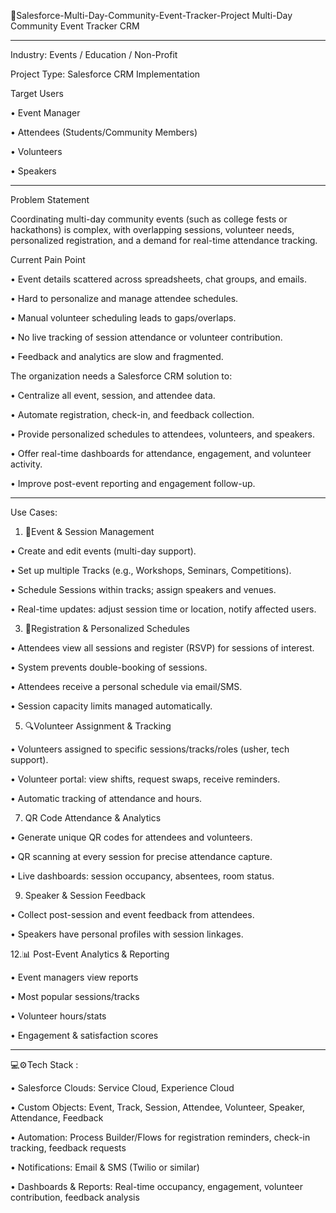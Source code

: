 📅Salesforce-Multi-Day-Community-Event-Tracker-Project
Multi-Day Community Event Tracker CRM
______________________________________________________________________________________________________________________________________________
Industry: Events / Education / Non-Profit 

Project Type: Salesforce CRM Implementation 

Target Users

 • Event Manager

 • Attendees (Students/Community Members) 

 • Volunteers 

 • Speakers 
______________________________________________________________________________________________________________________________________________
Problem Statement 

Coordinating multi-day community events (such as college fests or hackathons) is complex, 
with overlapping sessions, volunteer needs, personalized registration, and a demand for 
real-time attendance tracking. 

Current Pain Point 

 • Event details scattered across spreadsheets, chat groups, and emails. 

 • Hard to personalize and manage attendee schedules. 

 • Manual volunteer scheduling leads to gaps/overlaps. 

 • No live tracking of session attendance or volunteer contribution. 

 • Feedback and analytics are slow and fragmented. 

The organization needs a Salesforce CRM solution to: 

 • Centralize all event, session, and attendee data.

  • Automate registration, check-in, and feedback collection.

 • Provide personalized schedules to attendees, volunteers, and speakers. 

 • Offer real-time dashboards for attendance, engagement, and volunteer activity. 

 • Improve post-event reporting and engagement follow-up.
______________________________________________________________________________________________________________________________________________
Use Cases:

1. 📌Event & Session Management
   
 • Create and edit events (multi-day support).

 • Set up multiple Tracks (e.g., Workshops, Seminars, Competitions).

 • Schedule Sessions within tracks; assign speakers and venues.

 • Real-time updates: adjust session time or location, notify affected users. 

3. 📝Registration & Personalized Schedules
   
 • Attendees view all sessions and register (RSVP) for sessions of interest.

 • System prevents double-booking of sessions.

 • Attendees receive a personal schedule via email/SMS. 

 • Session capacity limits managed automatically.

5. 🔍Volunteer Assignment & Tracking

 • Volunteers assigned to specific sessions/tracks/roles (usher, tech support). 

 • Volunteer portal: view shifts, request swaps, receive reminders. 

 • Automatic tracking of attendance and hours. 

7. QR Code Attendance & Analytics

 • Generate unique QR codes for attendees and volunteers. 

 • QR scanning at every session for precise attendance capture.

 • Live dashboards: session occupancy, absentees, room status. 

9. Speaker & Session Feedback
 
 • Collect post-session and event feedback from attendees.

 • Speakers have personal profiles with session linkages. 

12.📊 Post-Event Analytics & Reporting

 • Event managers view reports

 • Most popular sessions/tracks 

 • Volunteer hours/stats 

 • Engagement & satisfaction scores
______________________________________________________________________________________________________________________________________________
💻⚙️Tech Stack :

 • Salesforce Clouds: Service Cloud, Experience Cloud 

 • Custom Objects: Event, Track, Session, Attendee, Volunteer, Speaker, Attendance, 
Feedback 

 • Automation: Process Builder/Flows for registration reminders, check-in tracking, 
feedback requests 

 • Notifications: Email & SMS (Twilio or similar) 

 • Dashboards & Reports: Real-time occupancy, engagement, volunteer contribution, 
feedback analysis 
